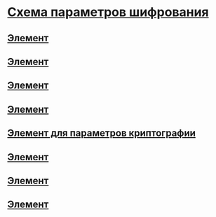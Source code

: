 # [Схема параметров шифрования](index.md)
## [<cryptoClasses> Элемент](cryptoclasses-element.md)
## [<cryptoClass> Элемент](cryptoclass-element.md)
## [<cryptographySettings> Элемент](cryptographysettings-element.md)
## [<cryptoNameMapping> Элемент](cryptonamemapping-element.md)
## [<mscorlib>Элемент для параметров криптографии](mscorlib-element-for-cryptography-settings.md)
## [<nameEntry> Элемент](nameentry-element.md)
## [<oidEntry> Элемент](oidentry-element.md)
## [<oidMap> Элемент](oidmap-element.md)
